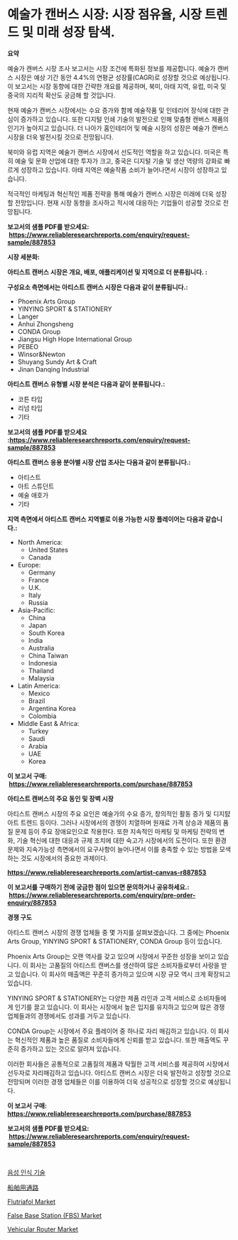 <p><h1>예술가 캔버스 시장: 시장 점유율, 시장 트렌드 및 미래 성장 탐색.</h1></p><p><strong>요약</strong></p>
<p><p>예술가 캔버스 시장 조사 보고서는 시장 조건에 특화된 정보를 제공합니다. 예술가 캔버스 시장은 예상 기간 동안 4.4%의 연평균 성장률(CAGR)로 성장할 것으로 예상됩니다. 이 보고서는 시장 동향에 대한 간략한 개요를 제공하며, 북미, 아태 지역, 유럽, 미국 및 중국의 지리적 확산도 궁금해 할 것입니다.</p><p>현재 예술가 캔버스 시장에서는 수요 증가와 함께 예술작품 및 인테리어 장식에 대한 관심이 증가하고 있습니다. 또한 디지털 인쇄 기술의 발전으로 인해 맞춤형 캔버스 제품의 인기가 높아지고 있습니다. 더 나아가 홈인테리어 및 예술 시장의 성장은 예술가 캔버스 시장을 더욱 발전시킬 것으로 전망됩니다.</p><p>북미와 유럽 지역은 예술가 캔버스 시장에서 선도적인 역할을 하고 있습니다. 미국은 특히 예술 및 문화 산업에 대한 투자가 크고, 중국은 디지털 기술 및 생산 역량의 강화로 빠르게 성장하고 있습니다. 아태 지역은 예술작품 소비가 늘어나면서 시장이 성장하고 있습니다.</p><p>적극적인 마케팅과 혁신적인 제품 전략을 통해 예술가 캔버스 시장은 미래에 더욱 성장할 전망입니다. 현재 시장 동향을 조사하고 적시에 대응하는 기업들이 성공할 것으로 전망됩니다.</p></p>
<p><strong>보고서의 샘플 PDF를 받으세요: &nbsp;<a href="https://www.reliableresearchreports.com/enquiry/request-sample/887853">https://www.reliableresearchreports.com/enquiry/request-sample/887853</a></strong></p>
<p><strong>시장 세분화:</strong></p>
<p><strong> 아티스트 캔버스 시장은 개요, 배포, 애플리케이션 및 지역으로 더 분류됩니다. :</strong></p>
<p><strong>구성요소 측면에서는 아티스트 캔버스 시장은 다음과 같이 분류됩니다.:</strong></p>
<p><ul><li>Phoenix Arts Group</li><li>YINYING SPORT & STATIONERY</li><li>Langer</li><li>Anhui Zhongsheng</li><li>CONDA Group</li><li>Jiangsu High Hope International Group</li><li>PEBEO</li><li>Winsor&Newton</li><li>Shuyang Sundy Art & Craft</li><li>Jinan Danqing Industrial</li></ul></p>
<p><strong> 아티스트 캔버스 유형별 시장 분석은 다음과 같이 분류됩니다.:</strong></p>
<p><ul><li>코튼 타입</li><li>리넘 타입</li><li>기타</li></ul></p>
<p><strong>보고서의 샘플 PDF를 받으세요 :<a href="https://www.reliableresearchreports.com/enquiry/request-sample/887853">https://www.reliableresearchreports.com/enquiry/request-sample/887853</a></strong></p>
<p><strong> 아티스트 캔버스 응용 분야별 시장 산업 조사는 다음과 같이 분류됩니다.:</strong></p>
<p><ul><li>아티스트</li><li>아트 스튜던트</li><li>예술 애호가</li><li>기타</li></ul></p>
<p><strong>지역 측면에서 아티스트 캔버스 지역별로 이용 가능한 시장 플레이어는 다음과 같습니다.:</strong></p>
<p><ul>
    <li>
        North America:
        <ul>
            <li>United States</li>
            <li>Canada</li>
        </ul>
    </li>
    <li>
        Europe:
        <ul>
            <li>Germany</li>
            <li>France</li>
            <li>U.K.</li>
            <li>Italy</li>
            <li>Russia</li>
        </ul>
    </li>
    <li>
        Asia-Pacific:
        <ul>
            <li>China</li>
            <li>Japan</li>
            <li>South Korea</li>
            <li>India</li>
            <li>Australia</li>
            <li>China Taiwan</li>
            <li>Indonesia</li>
            <li>Thailand</li>
            <li>Malaysia</li>
        </ul>
    </li>
    <li>
        Latin America:
        <ul>
            <li>Mexico</li>
            <li>Brazil</li>
            <li>Argentina Korea</li>
            <li>Colombia</li>
        </ul>
    </li>
    <li>
        Middle East & Africa:
        <ul>
            <li>Turkey</li>
            <li>Saudi</li>
            <li>Arabia</li>
            <li>UAE</li>
            <li>Korea</li>
        </ul>
    </li>
    </ul></p>
<p><strong>이 보고서 구매: &nbsp;<a href="https://www.reliableresearchreports.com/purchase/887853">https://www.reliableresearchreports.com/purchase/887853</a></strong></p>
<p><strong>아티스트 캔버스의 주요 동인 및 장벽 시장</strong></p>
<p><p>아티스트 캔버스 시장의 주요 요인은 예술가의 수요 증가, 창의적인 활동 증가 및 디지턄 아트 트렌드 등이다. 그러나 시장에서의 경쟁이 치열하며 원재료 가격 상승과 제품의 품질 문제 등이 주요 장애요인으로 작용한다. 또한 지속적인 마케팅 및 마케팅 전략의 변화, 기술 혁신에 대한 대응과 규제 조치에 대한 숙고가 시장에서의 도전이다. 또한 환경 문제와 지속가능성 측면에서의 요구사항이 늘어나면서 이를 충족할 수 있는 방법을 모색하는 것도 시장에서의 중요한 과제이다.</p></p>
<p><strong><a href="https://www.reliableresearchreports.com/artist-canvas-r887853">https://www.reliableresearchreports.com/artist-canvas-r887853</a></strong></p>
<p><strong>이 보고서를 구매하기 전에 궁금한 점이 있으면 문의하거나 공유하세요.: &nbsp;<a href="https://www.reliableresearchreports.com/enquiry/pre-order-enquiry/887853">https://www.reliableresearchreports.com/enquiry/pre-order-enquiry/887853</a></strong></p>
<p><strong>경쟁 구도</strong></p>
<p><p>아티스트 캔버스 시장의 경쟁 업체들 중 몇 가지를 살펴보겠습니다. 그 중에는 Phoenix Arts Group, YINYING SPORT & STATIONERY, CONDA Group 등이 있습니다.</p><p>Phoenix Arts Group는 오랜 역사를 갖고 있으며 시장에서 꾸준한 성장을 보이고 있습니다. 이 회사는 고품질의 아티스트 캔버스를 생산하여 많은 소비자들로부터 사랑을 받고 있습니다. 이 회사의 매출액은 꾸준히 증가하고 있으며 시장 규모 역시 크게 확장되고 있습니다.</p><p>YINYING SPORT & STATIONERY는 다양한 제품 라인과 고객 서비스로 소비자들에게 인기를 끌고 있습니다. 이 회사는 시장에서 높은 입지를 유지하고 있으며 많은 경쟁 업체들과의 경쟁에서도 성과를 거두고 있습니다.</p><p>CONDA Group는 시장에서 주요 플레이어 중 하나로 자리 매김하고 있습니다. 이 회사는 혁신적인 제품과 높은 품질로 소비자들에게 신뢰를 받고 있습니다. 또한 매출액도 꾸준히 증가하고 있는 것으로 알려져 있습니다.</p><p>이러한 회사들은 공통적으로 고품질의 제품과 탁월한 고객 서비스를 제공하여 시장에서 선두자로 자리매김하고 있습니다. 아티스트 캔버스 시장은 더욱 발전하고 성장할 것으로 전망되며 이러한 경쟁 업체들은 이를 이용하여 더욱 성공적으로 성장할 것으로 예상됩니다.</p></p>
<p><strong>이 보고서 구매: &nbsp; <a href="https://www.reliableresearchreports.com/purchase/887853">https://www.reliableresearchreports.com/purchase/887853</a></strong></p>
<p><strong>보고서의 샘플 PDF를 받으세요: &nbsp;<a href="https://www.reliableresearchreports.com/enquiry/request-sample/887853">https://www.reliableresearchreports.com/enquiry/request-sample/887853</a></strong><strong></strong></p>
<p>&nbsp;</p>
<p><p><a href="https://github.com/idcefvhkdut6/Market-Research-Report-List-1/blob/main/312904018833.md">음성 인식 기술</a></p><p><a href="https://github.com/NashBeahan2023/Market-Research-Report-List-1/blob/main/847688120476.md">船舶用通路</a></p><p><a href="https://issuu.com/reportprime-2/docs/flutriafol-market-size-2030.pptx">Flutriafol Market</a></p><p><a href="https://github.com/lylyparadise/Market-Research-Report-List-2/blob/main/false-base-station-fbs-market.md">False Base Station (FBS) Market</a></p><p><a href="https://github.com/johnbach50/Market-Research-Report-List-2/blob/main/vehicular-router-market.md">Vehicular Router Market</a></p></p>